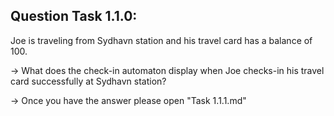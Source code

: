 Question Task 1.1.0:
--------------------

Joe is traveling from Sydhavn station and his travel card has a balance of 100.

-> What does the check-in automaton display when Joe checks-in his travel card successfully at Sydhavn station?

-> Once you have the answer please open "Task 1.1.1.md"